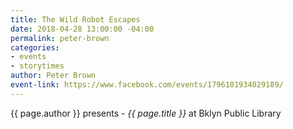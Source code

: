 ```yaml
---
title: The Wild Robot Escapes
date: 2018-04-28 13:00:00 -04:00
permalink: peter-brown
categories:
- events
- storytimes
author: Peter Brown
event-link: https://www.facebook.com/events/1796101934029189/
---
```


{{ page.author }} presents - *{{ page.title }}* at Bklyn Public Library

